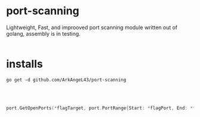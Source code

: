 # port-scanning
Lightweight, Fast, and improoved port scanning module written out of golang, assembly is in testing.
<br>
<br>
# installs
```
go get -d github.com/ArkAngeL43/port-scanning

```
<br>
<br>

```go
port.GetOpenPorts(*flagTarget, port.PortRange{Start: *flagPort, End: *flagPortn})
```
